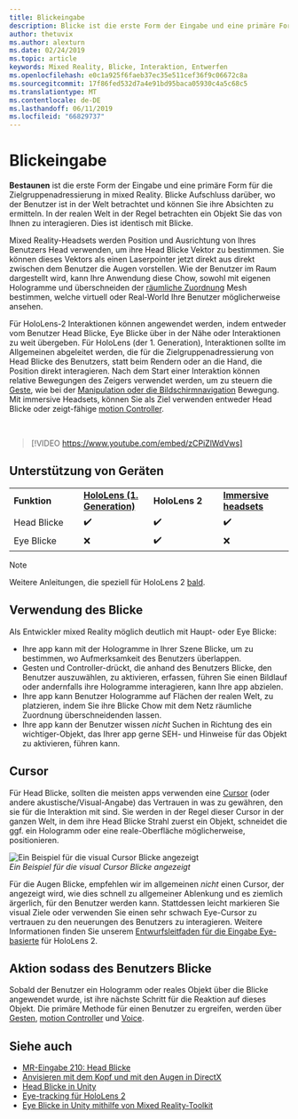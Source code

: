 ```yaml
---
title: Blickeingabe
description: Blicke ist die erste Form der Eingabe und eine primäre Form für die Zielgruppenadressierung in mixed Reality.
author: thetuvix
ms.author: alexturn
ms.date: 02/24/2019
ms.topic: article
keywords: Mixed Reality, Blicke, Interaktion, Entwerfen
ms.openlocfilehash: e0c1a925f6faeb37ec35e511cef36f9c06672c8a
ms.sourcegitcommit: 17f86fed532d7a4e91bd95baca05930c4a5c68c5
ms.translationtype: MT
ms.contentlocale: de-DE
ms.lasthandoff: 06/11/2019
ms.locfileid: "66829737"
---
```

# <a name="gaze"></a>Blickeingabe

**Bestaunen** ist die erste Form der Eingabe und eine primäre Form für die Zielgruppenadressierung in mixed Reality. Blicke Aufschluss darüber, wo der Benutzer ist in der Welt betrachtet und können Sie ihre Absichten zu ermitteln. In der realen Welt in der Regel betrachten ein Objekt Sie das von Ihnen zu interagieren. Dies ist identisch mit Blicke.

Mixed Reality-Headsets werden Position und Ausrichtung von Ihres Benutzers Head verwenden, um ihre Head Blicke Vektor zu bestimmen. Sie können dieses Vektors als einen Laserpointer jetzt direkt aus direkt zwischen dem Benutzer die Augen vorstellen. Wie der Benutzer im Raum dargestellt wird, kann Ihre Anwendung diese Chow, sowohl mit eigenen Hologramme und überschneiden der [räumliche Zuordnung](spatial-mapping.md) Mesh bestimmen, welche virtuell oder Real-World Ihre Benutzer möglicherweise ansehen.

Für HoloLens-2 Interaktionen können angewendet werden, indem entweder vom Benutzer Head Blicke, Eye Blicke über in der Nähe oder Interaktionen zu weit übergeben.
Für HoloLens (der 1. Generation), Interaktionen sollte im Allgemeinen abgeleitet werden, die für die Zielgruppenadressierung von Head Blicke des Benutzers, statt beim Rendern oder an die Hand, die Position direkt interagieren. Nach dem Start einer Interaktion können relative Bewegungen des Zeigers verwendet werden, um zu steuern die [Geste](gestures.md), wie bei der [Manipulation oder die Bildschirmnavigation](gestures.md#composite-gestures) Bewegung. Mit immersive Headsets, können Sie als Ziel verwenden entweder Head Blicke oder zeigt-fähige [motion Controller](motion-controllers.md).

<br>

>[!VIDEO https://www.youtube.com/embed/zCPiZlWdVws]

## <a name="device-support"></a>Unterstützung von Geräten

<table>
    <colgroup>
    <col width="25%" />
    <col width="25%" />
    <col width="25%" />
    <col width="25%" />
    </colgroup>
    <tr>
        <td><strong>Funktion</strong></td>
        <td><a href="hololens-hardware-details.md"><strong>HoloLens (1. Generation)</strong></a></td>
        <td><strong>HoloLens 2</strong></td>
        <td><a href="immersive-headset-hardware-details.md"><strong>Immersive headsets</strong></a></td>
    </tr>
     <tr>
        <td>Head Blicke</td>
        <td>✔️</td>
        <td>✔️</td>
        <td>✔️</td>
    </tr>
     <tr>
        <td>Eye Blicke</td>
        <td>❌</td>
        <td>✔️</td>
        <td>❌</td>
    </tr>
</table>

> [!NOTE]
> Weitere Anleitungen, die speziell für HoloLens 2 [bald](index.md#news-and-notes).


## <a name="uses-of-gaze"></a>Verwendung des Blicke

Als Entwickler mixed Reality möglich deutlich mit Haupt- oder Eye Blicke:
* Ihre app kann mit der Hologramme in Ihrer Szene Blicke, um zu bestimmen, wo Aufmerksamkeit des Benutzers überlappen.
* Gesten und Controller-drückt, die anhand des Benutzers Blicke, den Benutzer auszuwählen, zu aktivieren, erfassen, führen Sie einen Bildlauf oder andernfalls ihre Hologramme interagieren, kann Ihre app abzielen.
* Ihre app kann Benutzer Hologramme auf Flächen der realen Welt, zu platzieren, indem Sie ihre Blicke Chow mit dem Netz räumliche Zuordnung überschneidenden lassen.
* Ihre app kann der Benutzer wissen *nicht* Suchen in Richtung des ein wichtiger-Objekt, das Ihrer app gerne SEH- und Hinweise für das Objekt zu aktivieren, führen kann.

## <a name="cursor"></a>Cursor

Für Head Blicke, sollten die meisten apps verwenden eine [Cursor](cursors.md) (oder andere akustische/Visual-Angabe) das Vertrauen in was zu gewähren, den sie für die Interaktion mit sind. Sie werden in der Regel dieser Cursor in der ganzen Welt, in dem ihre Head Blicke Strahl zuerst ein Objekt, schneidet die ggf. ein Hologramm oder eine reale-Oberfläche möglicherweise, positionieren.

![Ein Beispiel für die visual Cursor Blicke angezeigt](images/cursor.jpg)<br>
*Ein Beispiel für die visual Cursor Blicke angezeigt*

Für die Augen Blicke, empfehlen wir im allgemeinen *nicht* einen Cursor, der angezeigt wird, wie dies schnell zu allgemeiner Ablenkung und es ziemlich ärgerlich, für den Benutzer werden kann. Stattdessen leicht markieren Sie visual Ziele oder verwenden Sie einen sehr schwach Eye-Cursor zu vertrauen zu den neuerungen des Benutzers zu interagieren. Weitere Informationen finden Sie unserem [Entwurfsleitfaden für die Eingabe Eye-basierte](eye-tracking.md) für HoloLens 2.

## <a name="giving-action-to-the-users-gaze"></a>Aktion sodass des Benutzers Blicke

Sobald der Benutzer ein Hologramm oder reales Objekt über die Blicke angewendet wurde, ist ihre nächste Schritt für die Reaktion auf dieses Objekt. Die primäre Methode für einen Benutzer zu ergreifen, werden über [Gesten](gestures.md), [motion Controller](motion-controllers.md) und [Voice](voice-input.md).

## <a name="see-also"></a>Siehe auch
* [MR-Eingabe 210: Head Blicke](holograms-210.md)
* [Anvisieren mit dem Kopf und mit den Augen in DirectX](gaze-in-directx.md)
* [Head Blicke in Unity](gaze-in-unity.md)
* [Eye-tracking für HoloLens 2](eye-tracking.md)
* [Eye Blicke in Unity mithilfe von Mixed Reality-Toolkit](https://aka.ms/mrtk-eyes)
